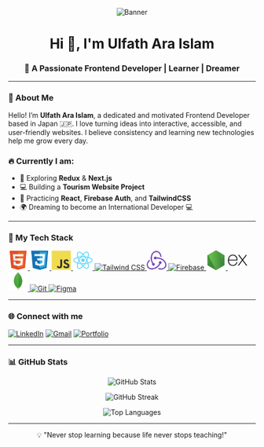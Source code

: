 <p align="center">
  <img src="[https://i.ibb.co/HLvJmyC7/binary-code-white-background-with-floating-numbers-1017-25331.jpg](https://i.ibb.co/n8c6XYZV/raw-se-2025-07-15-T14-05-49-Z-sp-r-sv-2024-08-04-sr-b-scid-695a8fd0-0646-5c51-af30-2f2dde02ae28-skoi.png)" alt="Banner" />
</p>

<h1 align="center">Hi 👋, I'm Ulfath Ara Islam</h1>
<h3 align="center">🚀 A Passionate Frontend Developer | Learner | Dreamer</h3>


---

### 📝 About Me

Hello! I’m **Ulfath Ara Islam**, a dedicated and motivated Frontend Developer based in Japan 🇯🇵. I love turning ideas into interactive, accessible, and user-friendly websites. I believe consistency and learning new technologies help me grow every day. 

### 🔥 Currently I am:
- 🌱 Exploring **Redux** & **Next.js**
- 💻 Building a **Tourism Website Project**
- 🎯 Practicing **React**, **Firebase Auth**, and **TailwindCSS**
- 🌍 Dreaming to become an International Developer 💻

---

### 🚀 My Tech Stack

<p align="left">
  <a href="https://developer.mozilla.org/en-US/docs/Web/HTML" target="_blank"> <img src="https://raw.githubusercontent.com/devicons/devicon/master/icons/html5/html5-original.svg" alt="HTML5" width="40" height="40"/> </a>
  <a href="https://developer.mozilla.org/en-US/docs/Web/CSS" target="_blank"> <img src="https://raw.githubusercontent.com/devicons/devicon/master/icons/css3/css3-original.svg" alt="CSS3" width="40" height="40"/> </a>
  <a href="https://developer.mozilla.org/en-US/docs/Web/JavaScript" target="_blank"> <img src="https://raw.githubusercontent.com/devicons/devicon/master/icons/javascript/javascript-original.svg" alt="JavaScript" width="40" height="40"/> </a>
  <a href="https://react.dev/" target="_blank"> <img src="https://raw.githubusercontent.com/devicons/devicon/master/icons/react/react-original.svg" alt="React" width="40" height="40"/> </a>
  <a href="https://tailwindcss.com/" target="_blank"> <img src="https://www.vectorlogo.zone/logos/tailwindcss/tailwindcss-icon.svg" alt="Tailwind CSS" width="40" height="40"/> </a>
  <a href="https://redux.js.org/" target="_blank"> <img src="https://raw.githubusercontent.com/devicons/devicon/master/icons/redux/redux-original.svg" alt="Redux" width="40" height="40"/> </a>
  <a href="https://firebase.google.com/" target="_blank"> <img src="https://www.vectorlogo.zone/logos/firebase/firebase-icon.svg" alt="Firebase" width="40" height="40"/> </a>
  <a href="https://nodejs.org/en/" target="_blank"> <img src="https://raw.githubusercontent.com/devicons/devicon/master/icons/nodejs/nodejs-original.svg" alt="Node.js" width="40" height="40"/> </a>
  <a href="https://expressjs.com/" target="_blank"> <img src="https://raw.githubusercontent.com/devicons/devicon/master/icons/express/express-original.svg" alt="Express.js" width="40" height="40"/> </a>
  <a href="https://www.mongodb.com/" target="_blank"> <img src="https://raw.githubusercontent.com/devicons/devicon/master/icons/mongodb/mongodb-original.svg" alt="MongoDB" width="40" height="40"/> </a>
  <a href="https://git-scm.com/" target="_blank"> <img src="https://www.vectorlogo.zone/logos/git-scm/git-scm-icon.svg" alt="Git" width="40" height="40"/> </a>
  <a href="https://www.figma.com/" target="_blank"> <img src="https://www.vectorlogo.zone/logos/figma/figma-icon.svg" alt="Figma" width="40" height="40"/> </a>
</p>

---

### 🌐 Connect with me

<p align="left">
  <a href="https://www.linkedin.com/in/ulfatharaislam/" target="_blank"><img src="https://raw.githubusercontent.com/rahuldkjain/github-profile-readme-generator/master/src/images/icons/Social/linked-in-alt.svg" alt="LinkedIn" width="30" height="30"/></a>
  <a href="mailto:ulfath.ara.islam@gmail.com" target="_blank"><img src="https://img.icons8.com/fluency/48/000000/gmail-new.png" alt="Gmail" width="30" height="30"/></a>
  <a href="https://ulfath-ara-islam.netlify.app/" target="_blank"><img src="https://img.icons8.com/fluency/48/domain.png" alt="Portfolio" width="30" height="30"/></a>
</p>

---

### 📊 GitHub Stats

<p align="center">
  <img src="https://github-readme-stats.vercel.app/api?username=ulfatharaislam&show_icons=true&theme=default" alt="GitHub Stats" />
</p>

<p align="center">
  <img src="https://github-readme-streak-stats.herokuapp.com/?user=ulfatharaislam" alt="GitHub Streak" />
</p>

<p align="center">
  <img src="https://github-readme-stats.vercel.app/api/top-langs/?username=ulfatharaislam&layout=compact&langs_count=6" alt="Top Languages" />
</p>

---

<p align="center"> 
  💡 "Never stop learning because life never stops teaching!"  
</p>
